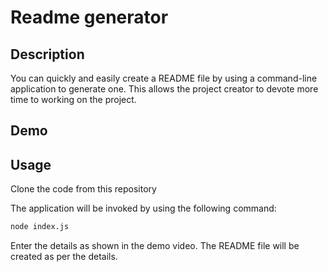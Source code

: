 # Readme generator

## Description

You can quickly and easily create a README file by using a command-line application to generate one. This allows the project creator to devote more time to working on the project.

## Demo

## Usage

Clone the code from this repository

The application will be invoked by using the following command:

```bash
node index.js
```

Enter the details as shown in the demo video.
The README file will be created as per the details.
